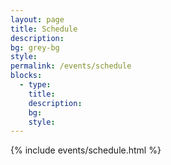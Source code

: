 ```yaml
---
layout: page
title: Schedule
description:
bg: grey-bg
style:
permalink: /events/schedule
blocks:
  - type: 
    title: 
    description:
    bg: 
    style:
---
```


{% include events/schedule.html %}
